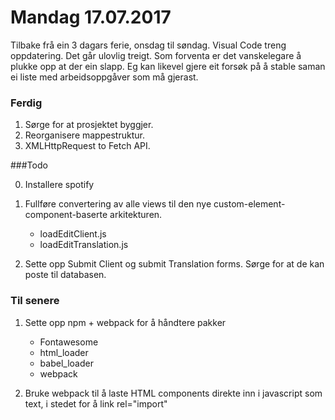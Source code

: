 # Mandag 17.07.2017

Tilbake frå ein 3 dagars ferie, onsdag til søndag. Visual Code treng oppdatering. Det går ulovlig treigt.
Som forventa er det vanskelegare å plukke opp at der ein slapp. Eg kan likevel gjere eit forsøk på å stable saman ei liste med arbeidsoppgåver som må gjerast.

### Ferdig

1. Sørge for at prosjektet byggjer. 
2. Reorganisere mappestruktur.      
3. XMLHttpRequest to Fetch API.     


###Todo

0. Installere spotify

1. Fullføre convertering av alle views til den nye custom-element-component-baserte arkitekturen.
    - loadEditClient.js
    - loadEditTranslation.js

2. Sette opp Submit Client og submit Translation forms. Sørge for at de kan poste til databasen.



### Til senere

1. Sette opp npm + webpack for å håndtere pakker
    - Fontawesome
    - html_loader
    - babel_loader
    - webpack

2. Bruke webpack til å laste HTML components direkte inn i javascript som text, i stedet for å link rel="import"